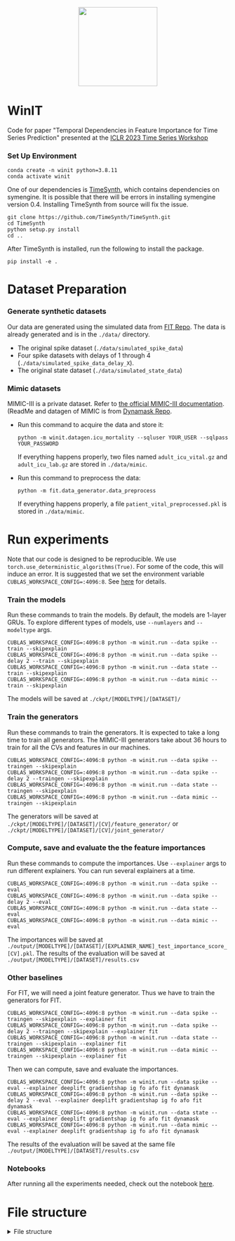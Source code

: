 <p align="center">
<a href="https://layer6.ai/"><img src="https://github.com/layer6ai-labs/WinIT/blob/main/logobox.jpg" width="180"></a>
</p>

# WinIT

Code for paper "Temporal Dependencies in Feature Importance for Time Series Prediction" presented at
the [ICLR 2023 Time Series Workshop](https://openreview.net/forum?id=C0q9oBc3n4)

### Set Up Environment

```commandline
conda create -n winit python=3.8.11
conda activate winit
```

One of our dependencies is [TimeSynth](https://github.com/TimeSynth/TimeSynth),
which contains dependencies on symengine. It is possible that there will be errors
in installing symengine version 0.4. Installing TimeSynth from source will fix the issue.

```commandline
git clone https://github.com/TimeSynth/TimeSynth.git
cd TimeSynth
python setup.py install
cd ..
```

After TimeSynth is installed, run the following to install the package.

```commandline
pip install -e .
```

# Dataset Preparation

### Generate synthetic datasets

Our data are generated using the simulated data from [FIT Repo](https://github.com/sanatonek/time_series_explainability). 
The data is already generated and is in the `./data/` directory.

- The original spike dataset (`./data/simulated_spike_data`)
- Four spike datasets with delays of 1 through 4 (`./data/simulated_spike_data_delay_X`).
- The original state dataset (`./data/simulated_state_data`)


### Mimic datasets

MIMIC-III is a private dataset. Refer
to [the official MIMIC-III documentation](https://mimic.mit.edu/iii/gettingstarted/dbsetup/).
(ReadMe and datagen of MIMIC is from [Dynamask Repo](https://github.com/JonathanCrabbe/Dynamask).

- Run this command to acquire the data and store it:
   ```shell
   python -m winit.datagen.icu_mortality --sqluser YOUR_USER --sqlpass YOUR_PASSWORD
   ```
  If everything happens properly, two files named ``adult_icu_vital.gz`` and ``adult_icu_lab.gz``
  are stored in ``./data/mimic``.

- Run this command to preprocess the data:
   ```shell
   python -m fit.data_generator.data_preprocess
   ```
  If everything happens properly, a file ``patient_vital_preprocessed.pkl`` is stored
  in ``./data/mimic``.

# Run experiments

Note that our code is designed to be reproducible. We use `torch.use_deterministic_algorithms(True)`.
For some of the code, this will induce an error. It is suggested that we set the environment
variable `CUBLAS_WORKSPACE_CONFIG=:4096:8`. See [here](https://pytorch.org/docs/stable/generated/torch.use_deterministic_algorithms.html)
for details.

### Train the models

Run these commands to train the models. By default, the models are 1-layer GRUs. To explore
different
types of models, use `--numlayers` and `--modeltype` args.

```shell
CUBLAS_WORKSPACE_CONFIG=:4096:8 python -m winit.run --data spike --train --skipexplain
CUBLAS_WORKSPACE_CONFIG=:4096:8 python -m winit.run --data spike --delay 2 --train --skipexplain
CUBLAS_WORKSPACE_CONFIG=:4096:8 python -m winit.run --data state --train --skipexplain
CUBLAS_WORKSPACE_CONFIG=:4096:8 python -m winit.run --data mimic --train --skipexplain
```

The models will be saved at `./ckpt/[MODELTYPE]/[DATASET]/`

### Train the generators

Run these commands to train the generators. It is expected to take a long time to train all
generators. The MIMIC-III generators take about 36 hours to train for all the CVs and features in
our machines.

```shell
CUBLAS_WORKSPACE_CONFIG=:4096:8 python -m winit.run --data spike --traingen --skipexplain
CUBLAS_WORKSPACE_CONFIG=:4096:8 python -m winit.run --data spike --delay 2 --traingen --skipexplain
CUBLAS_WORKSPACE_CONFIG=:4096:8 python -m winit.run --data state --traingen --skipexplain
CUBLAS_WORKSPACE_CONFIG=:4096:8 python -m winit.run --data mimic --traingen --skipexplain
```

The generators will be saved at `./ckpt/[MODELTYPE]/[DATASET]/[CV]/feature_generator/` or
`./ckpt/[MODELTYPE]/[DATASET]/[CV]/joint_generator/`

### Compute, save and evaluate the the feature importances

Run these commands to compute the importances. Use `--explainer` args to run different explainers.
You
can run several explainers at a time.

```shell
CUBLAS_WORKSPACE_CONFIG=:4096:8 python -m winit.run --data spike --eval 
CUBLAS_WORKSPACE_CONFIG=:4096:8 python -m winit.run --data spike --delay 2 --eval
CUBLAS_WORKSPACE_CONFIG=:4096:8 python -m winit.run --data state --eval
CUBLAS_WORKSPACE_CONFIG=:4096:8 python -m winit.run --data mimic --eval
```

The importances will be saved
at `./output/[MODELTYPE]/[DATASET]/[EXPLAINER_NAME]_test_importance_score_[CV].pkl`. The results 
of the evaluation will be saved at `./output/[MODELTYPE]/[DATASET]/results.csv`

### Other baselines
For FIT, we will need a joint feature generator. Thus we have to train the generators for FIT.

```shell
CUBLAS_WORKSPACE_CONFIG=:4096:8 python -m winit.run --data spike --traingen --skipexplain --explainer fit
CUBLAS_WORKSPACE_CONFIG=:4096:8 python -m winit.run --data spike --delay 2 --traingen --skipexplain --explainer fit
CUBLAS_WORKSPACE_CONFIG=:4096:8 python -m winit.run --data state --traingen --skipexplain --explainer fit
CUBLAS_WORKSPACE_CONFIG=:4096:8 python -m winit.run --data mimic --traingen --skipexplain --explainer fit
```

Then we can compute, save and evaluate the importances. 

```shell
CUBLAS_WORKSPACE_CONFIG=:4096:8 python -m winit.run --data spike --eval --explainer deeplift gradientshap ig fo afo fit dynamask
CUBLAS_WORKSPACE_CONFIG=:4096:8 python -m winit.run --data spike --delay 2 --eval --explainer deeplift gradientshap ig fo afo fit dynamask
CUBLAS_WORKSPACE_CONFIG=:4096:8 python -m winit.run --data state --eval --explainer deeplift gradientshap ig fo afo fit dynamask
CUBLAS_WORKSPACE_CONFIG=:4096:8 python -m winit.run --data mimic --eval --explainer deeplift gradientshap ig fo afo fit dynamask
```

The results of the evaluation will be saved at the same file `./output/[MODELTYPE]/[DATASET]/results.csv`

### Notebooks

After running all the experiments needed, check out the notebook [here](notebooks/Reproduce.ipynb).


# File structure

<details>
<summary>File structure</summary>

```text
.
├── winex
│   ├── Code
├── data
│   ├── simulated_spike_data
│   ├── simulated_spike_data_delay_1
│   ├── ...
│   ├── simulated_state_data
│   └── patient_vital_preprocessed.pkl
├── ckpt
│   ├── gru1layer
│   │   ├── mimic
│   │   │   ├── model files
│   │   │   ├── 0 (cv)
│   │   │   │   ├── feature_generator
│   │   │   │   └── joint_generator
│   │   │   ├── ..
│   │   │   └── 4 (cv)
│   │   │       ├── feature_generator
│   │   │       └── joint_generator
│   │   ├── ...
│   │   └── simulated_spike_delay_2
│   ├── ...
│   └── lstm
│       ├── mimic
│       │   ├── model files
│       │   ├── 0 (cv)
│       │   │   ├── feature_generator
│       │   │   └── joint_generator
│       │   ├── ..
│       │   └── 4 (cv)
│       │       ├── feature_generator
│       │       └── joint_generator
│       ├── ...
│       └── simulated_spike_delay_2
├── output
│   ├── gru1layer
│   │   ├── mimic
│   │   │   ├── importance files
│   │   │   └── result.csv
│   │   ├── ...
│   │   └── simulated_spike_delay_2
│   │       ├── importance files
│   │       └── result.csv
│   ├── ...
│   └── lstm
│       ├── mimic
│       │   ├── importance files
│       │   └── result.csv
│       ├── ...
│       └── simulated_spike_delay_2
│           ├── importance files
│           └── result.csv
├── plots
│   ├── gru1layer
│   │   ├── mimic
│   │   │   ├── box plots
│   │   │   ├── generator_array
│   │   │   │   └── generator training curve arrays
│   │   │   └── array
│   │   │       └── masking numpy arrays
│   │   ├── ...
│   │   └── simulated_spike_delay_2
│   │       ├── box plots
│   │       ├── generator_array
│   │       │   └── generator training curve arrays
│   │       └── array
│   │           └── masking numpy arrays
│   ├── ...
│   └── lstm
│       ├── mimic
│       │   ├── box plots
│       │   ├── generator_array
│       │   │   └── generator training curve arrays
│       │   └── array
│       │       └── masking numpy arrays
│       ├── ...
│       └── simulated_spike_delay_2
│           ├── box plots
│           ├── generator_array
│           │   └── generator training curve arrays
│           └── array
│               └── masking numpy arrays
├── notebooks
│   └── demo notebooks
└── logs
    └── log files
```

</details>
